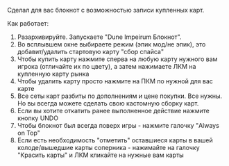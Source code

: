 Сделал для вас блокнот с возможностью записи купленных карт.

Как работает:
1. Разархивируйте. Запускаете "Dune Impeirum Блокнот". 
2. Во всплывшем окне выбираете режим (эпик мод/не эпик), это добавит/удалить стартовую карту "сбор спайса" 
3. Чтобы купить карту нажмите сперва на любую карту нужного вам игрока (отличайте их по цвету), а затем нажимаете ЛКМ на купленную карту рынка
4. Чтобы удалить карту просто нажмите на ПКМ по нужной для вас карте
5. Все сеты карт разбиты по дополнениям и цене покупки. Все нужны. Но вы всегда можете сделать свою кастомную сборку карт.
6.  Если вы хотите откатить ранее выполненное действие нажмите кнопку UNDO
7. Чтобы блокнот был всегда поверх игры - нажмите галочку "Always on Top" 
8. Если есть необходимость "отметить" оставшиеся карты в вашей колоде/вышедшие карты соперника - нажимайте на галочку "Красить карты" и ЛКМ кликайте на нужные вам карты
